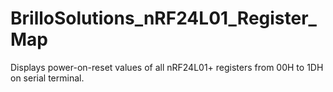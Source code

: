 # BrilloSolutions_nRF24L01_Register_Map
Displays power-on-reset values of all nRF24L01+ registers from 00H to 1DH on serial terminal.
